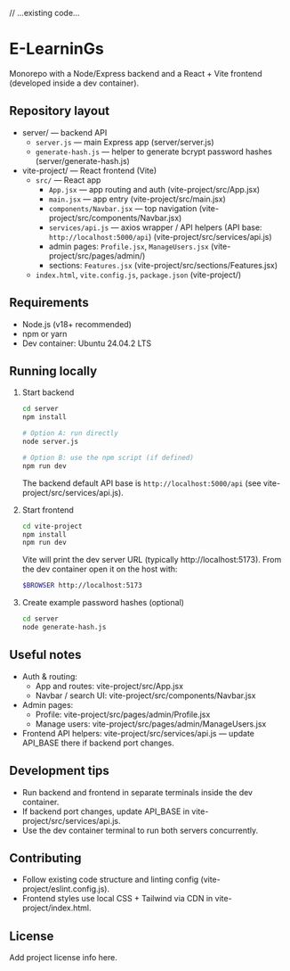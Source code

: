 // ...existing code...
# E-LearninGs

Monorepo with a Node/Express backend and a React + Vite frontend (developed inside a dev container).

## Repository layout

- server/ — backend API
  - `server.js` — main Express app (server/server.js)
  - `generate-hash.js` — helper to generate bcrypt password hashes (server/generate-hash.js)
- vite-project/ — React frontend (Vite)
  - `src/` — React app
    - `App.jsx` — app routing and auth (vite-project/src/App.jsx)
    - `main.jsx` — app entry (vite-project/src/main.jsx)
    - `components/Navbar.jsx` — top navigation (vite-project/src/components/Navbar.jsx)
    - `services/api.js` — axios wrapper / API helpers (API base: `http://localhost:5000/api`) (vite-project/src/services/api.js)
    - admin pages: `Profile.jsx`, `ManageUsers.jsx` (vite-project/src/pages/admin/)
    - sections: `Features.jsx` (vite-project/src/sections/Features.jsx)
  - `index.html`, `vite.config.js`, `package.json` (vite-project/)

## Requirements

- Node.js (v18+ recommended)
- npm or yarn
- Dev container: Ubuntu 24.04.2 LTS

## Running locally

1. Start backend
   ```sh
   cd server
   npm install

   # Option A: run directly
   node server.js

   # Option B: use the npm script (if defined)
   npm run dev
   ```
   The backend default API base is `http://localhost:5000/api` (see vite-project/src/services/api.js).

2. Start frontend
   ```sh
   cd vite-project
   npm install
   npm run dev
   ```
   Vite will print the dev server URL (typically http://localhost:5173). From the dev container open it on the host with:
   ```sh
   $BROWSER http://localhost:5173
   ```

3. Create example password hashes (optional)
   ```sh
   cd server
   node generate-hash.js
   ```

## Useful notes

- Auth & routing:
  - App and routes: vite-project/src/App.jsx
  - Navbar / search UI: vite-project/src/components/Navbar.jsx
- Admin pages:
  - Profile: vite-project/src/pages/admin/Profile.jsx
  - Manage users: vite-project/src/pages/admin/ManageUsers.jsx
- Frontend API helpers: vite-project/src/services/api.js — update API_BASE there if backend port changes.

## Development tips

- Run backend and frontend in separate terminals inside the dev container.
- If backend port changes, update API_BASE in vite-project/src/services/api.js.
- Use the dev container terminal to run both servers concurrently.

## Contributing

- Follow existing code structure and linting config (vite-project/eslint.config.js).
- Frontend styles use local CSS + Tailwind via CDN in vite-project/index.html.

## License

Add project license info here.